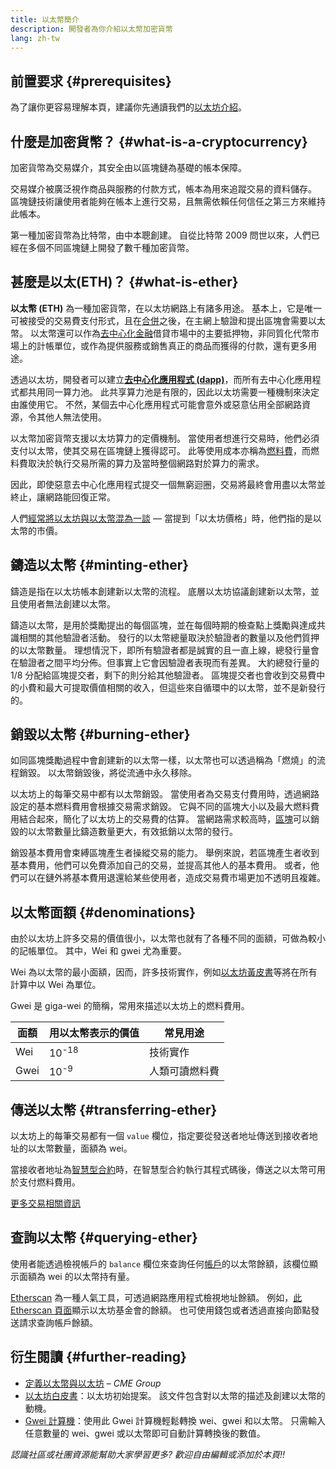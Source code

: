 ```yaml
---
title: 以太幣簡介
description: 開發者為你介紹以太幣加密貨幣
lang: zh-tw
---
```


## 前置要求 {#prerequisites}

為了讓你更容易理解本頁，建議你先通讀我們的[以太坊介紹](/developers/docs/intro-to-ethereum/)。

## 什麼是加密貨幣？ {#what-is-a-cryptocurrency}

加密貨幣為交易媒介，其安全由以區塊鏈為基礎的帳本保障。

交易媒介被廣泛視作商品與服務的付款方式，帳本為用來追蹤交易的資料儲存。 區塊鏈技術讓使用者能夠在帳本上進行交易，且無需依賴任何信任之第三方來維持此帳本。

第一種加密貨幣為比特幣，由中本聰創建。 自從比特幣 2009 問世以來，人們已經在多個不同區塊鏈上開發了數千種加密貨幣。

## 甚麼是以太(ETH)？ {#what-is-ether}

**以太幣 (ETH)** 為一種加密貨幣，在以太坊網路上有諸多用途。 基本上，它是唯一可被接受的交易費支付形式，且在[合併](/roadmap/merge)之後，在主網上驗證和提出區塊會需要以太幣。 以太幣還可以作為[去中心化金融](/defi)借貸市場中的主要抵押物，非同質化代幣市場上的計帳單位，或作為提供服務或銷售真正的商品而獲得的付款，還有更多用途。

透過以太坊，開發者可以建立[**去中心化應用程式 (dapp)**](/developers/docs/dapps)，而所有去中心化應用程式都共用同一算力池。 此共享算力池是有限的，因此以太坊需要一種機制來決定由誰使用它。 不然，某個去中心化應用程式可能會意外或惡意佔用全部網路資源，令其他人無法使用。

以太幣加密貨幣支援以太坊算力的定價機制。 當使用者想進行交易時，他們必須支付以太幣，使其交易在區塊鏈上獲得認可。 此等使用成本亦稱為[燃料費](/developers/docs/gas/)，而燃料費取決於執行交易所需的算力及當時整個網路對於算力的需求。

因此，即使惡意去中心化應用程式提交一個無窮迴圈，交易將最終會用盡以太幣並終止，讓網路能回復正常。

人們[經常將以太坊與以太幣](https://www.reuters.com/article/us-crypto-currencies-lending-insight-idUSKBN25M0GP#:~:text=price%20of%20ethereum)[](https://abcnews.go.com/Business/bitcoin-slumps-week-low-amid-renewed-worries-chinese/story?id=78399845#:~:text=cryptocurrencies%20including%20ethereum)[混為一談](https://www.cnn.com/2021/03/14/tech/nft-art-buying/index.html#:~:text=price%20of%20ethereum) — 當提到「以太坊價格」時，他們指的是以太幣的市價。

## 鑄造以太幣 {#minting-ether}

鑄造是指在以太坊帳本創建新以太幣的流程。 底層以太坊協議創建新以太幣，並且使用者無法創建以太幣。

鑄造以太幣，是用於獎勵提出的每個區塊，並在每個時期的檢查點上獎勵與達成共識相關的其他驗證者活動。 發行的以太幣總量取決於驗證者的數量以及他們質押的以太幣數量。 理想情況下，即所有驗證者都是誠實的且一直上線，總發行量會在驗證者之間平均分佈。但事實上它會因驗證者表現而有差異。 大約總發行量的 1/8 分配給區塊提交者，剩下的則分給其他驗證者。 區塊提交者也會收到交易費中的小費和最大可提取價值相關的收入，但這些來自循環中的以太幣，並不是新發行的。

## 銷毀以太幣 {#burning-ether}

如同區塊獎勵過程中會創建新的以太幣一樣，以太幣也可以透過稱為「燃燒」的流程銷毀。 以太幣銷毀後，將從流通中永久移除。

以太坊上的每筆交易中都有以太幣銷毀。 當使用者為交易支付費用時，透過網路設定的基本燃料費用會根據交易需求銷毀。 它與不同的區塊大小以及最大燃料費用結合起來，簡化了以太坊上的交易費的估算。 當網路需求較高時，[區塊](https://etherscan.io/block/12965263)可以銷毀的以太幣數量比鑄造數量更大，有效抵銷以太幣的發行。

銷毀基本費用會束縛區塊產生者操縱交易的能力。 舉例來說，若區塊產生者收到基本費用，他們可以免費添加自己的交易，並提高其他人的基本費用。 或者，他們可以在鏈外將基本費用退還給某些使用者，造成交易費市場更加不透明且複雜。

## 以太幣面額 {#denominations}

由於以太坊上許多交易的價值很小，以太幣也就有了各種不同的面額，可做為較小的記帳單位。 其中，Wei 和 gwei 尤為重要。

Wei 為以太幣的最小面額，因而，許多技術實作，例如[以太坊黃皮書](https://ethereum.github.io/yellowpaper/paper.pdf)等將在所有計算中以 Wei 為單位。

Gwei 是 giga-wei 的簡稱，常用來描述以太坊上的燃料費用。

| 面額   | 用以太幣表示的價值        | 常見用途    |
| ---- | ---------------- | ------- |
| Wei  | 10<sup>-18</sup> | 技術實作    |
| Gwei | 10<sup>-9</sup>  | 人類可讀燃料費 |

## 傳送以太幣 {#transferring-ether}

以太坊上的每筆交易都有一個 `value` 欄位，指定要從發送者地址傳送到接收者地址的以太幣數量，面額為 wei。

當接收者地址為[智慧型合約](/developers/docs/smart-contracts/)時，在智慧型合約執行其程式碼後，傳送之以太幣可用於支付燃料費用。

[更多交易相關資訊](/developers/docs/transactions/)

## 查詢以太幣 {#querying-ether}

使用者能透過檢視帳戶的 `balance` 欄位來查詢任何[帳戶](/developers/docs/accounts/)的以太幣餘額，該欄位顯示面額為 wei 的以太幣持有量。

[Etherscan](https://etherscan.io) 為一種人氣工具，可透過網路應用程式檢視地址餘額。 例如，[此 Etherscan 頁面](https://etherscan.io/address/0xde0b295669a9fd93d5f28d9ec85e40f4cb697bae)顯示以太坊基金會的餘額。 也可使用錢包或者透過直接向節點發送請求查詢帳戶餘額。

## 衍生閱讀 {#further-reading}

- [定義以太幣與以太坊](https://www.cmegroup.com/education/courses/introduction-to-ether/defining-ether-and-ethereum.html) – _CME Group_
- [以太坊白皮書](/whitepaper/)：以太坊初始提案。 該文件包含對以太幣的描述及創建以太幣的動機。
- [Gwei 計算機](https://www.alchemy.com/gwei-calculator)：使用此 Gwei 計算機輕鬆轉換 wei、gwei 和以太幣。 只需輸入任意數量的 wei、gwei 或以太幣即可自動計算轉換後的數值。

_認識社區或社團資源能幫助大家學習更多? 歡迎自由編輯或添加於本頁!!_

